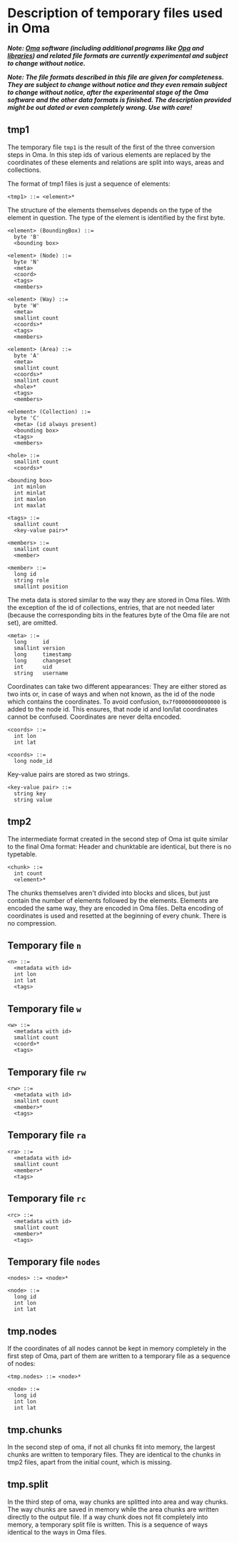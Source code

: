 # Description of temporary files used in Oma

***Note: [Oma](https://github.com/kumakyoo42/Oma) software (including
additional programs like [Opa](https://github.com/kumakyoo42/Opa) and
[libraries](https://github.com/kumakyoo42/OmaLibJava)) and related
file formats are currently experimental and subject to change without
notice.***

***Note: The file formats described in this file are given for
completeness. They are subject to change without notice and they even
remain subject to change without notice, after the experimental stage
of the Oma software and the other data formats is finished. The
description provided might be out dated or even completely wrong. Use
with care!***

## tmp1

The temporary file `tmp1` is the result of the first of the three
conversion steps in Oma. In this step ids of various elements are
replaced by the coordinates of these elements and relations are split
into ways, areas and collections.

The format of tmp1 files is just a sequence of elements:

    <tmp1> ::= <element>*

The structure of the elements themselves depends on the type of the
element in question. The type of the element is identified by the
first byte.

    <element> (BoundingBox) ::=
      byte 'B'
      <bounding box>

    <element> (Node) ::=
      byte 'N'
      <meta>
      <coord>
      <tags>
      <members>

    <element> (Way) ::=
      byte 'W'
      <meta>
      smallint count
      <coords>*
      <tags>
      <members>

    <element> (Area) ::=
      byte 'A'
      <meta>
      smallint count
      <coords>*
      smallint count
      <hole>*
      <tags>
      <members>

    <element> (Collection) ::=
      byte 'C'
      <meta> (id always present)
      <bounding box>
      <tags>
      <members>

    <hole> ::=
      smallint count
      <coords>*

    <bounding box>
      int minlon
      int minlat
      int maxlon
      int maxlat

    <tags> ::=
      smallint count
      <key-value pair>*

    <members> ::=
      smallint count
      <member>

    <member> ::=
      long id
      string role
      smallint position

The meta data is stored similar to the way they are stored in Oma
files. With the exception of the id of collections, entries, that are
not needed later (because the corresponding bits in the features byte
of the Oma file are not set), are omitted.

    <meta> ::=
      long     id
      smallint version
      long     timestamp
      long     changeset
      int      uid
      string   username

Coordinates can take two different appearances: They are either stored
as two ints or, in case of ways and when not known, as the id of the
node which contains the coordinates. To avoid confusion,
`0x7f00000000000000` is added to the node id. This ensures, that node id
and lon/lat coordinates cannot be confused. Coordinates are never
delta encoded.

    <coords> ::=
      int lon
      int lat

    <coords> ::=
      long node_id

Key-value pairs are stored as two strings.

    <key-value pair> ::=
      string key
      string value

## tmp2

The intermediate format created in the second step of Oma ist quite
similar to the final Oma format: Header and chunktable are identical,
but there is no typetable.

    <chunk> ::=
      int count
      <element>*

The chunks themselves aren't divided into blocks and slices, but just
contain the number of elements followed by the elements. Elements are
encoded the same way, they are encoded in Oma files. Delta encoding of
coordinates is used and resetted at the beginning of every chunk.
There is no compression.

## Temporary file `n`

    <n> ::=
      <metadata with id>
      int lon
      int lat
      <tags>

## Temporary file `w`

    <w> ::=
      <metadata with id>
      smallint count
      <coord>*
      <tags>

## Temporary file `rw`

    <rw> ::=
      <metadata with id>
      smallint count
      <member>*
      <tags>

## Temporary file `ra`

    <ra> ::=
      <metadata with id>
      smallint count
      <member>*
      <tags>

## Temporary file `rc`

    <rc> ::=
      <metadata with id>
      smallint count
      <member>*
      <tags>

## Temporary file `nodes`

    <nodes> ::= <node>*

    <node> ::=
      long id
      int lon
      int lat

## tmp.nodes

If the coordinates of all nodes cannot be kept in memory completely in
the first step of Oma, part of them are written to a temporary file as
a sequence of nodes:

    <tmp.nodes> ::= <node>*

    <node> ::=
      long id
      int lon
      int lat

## tmp.chunks

In the second step of oma, if not all chunks fit into memory, the
largest chunks are written to temporary files. They are identical to
the chunks in tmp2 files, apart from the initial count, which is
missing.

## tmp.split

In the third step of oma, way chunks are splitted into area and way
chunks. The way chunks are saved in memory while the area chunks are
written directly to the output file. If a way chunk does not fit
completely into memory, a temporary split file is written. This is a
sequence of ways identical to the ways in Oma files.
